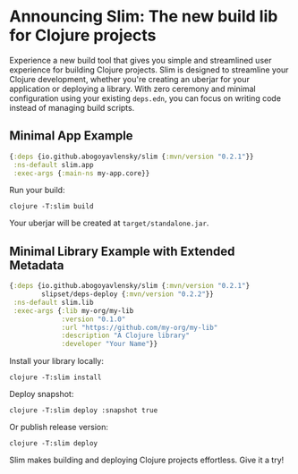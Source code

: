 # Announcing Slim: The new build lib for Clojure projects

Experience a new build tool that gives you simple and streamlined user experience for building Clojure projects. Slim is designed to streamline your Clojure development, whether you're creating an uberjar for your application or deploying a library. With zero ceremony and minimal configuration using your existing `deps.edn`, you can focus on writing code instead of managing build scripts.

## Minimal App Example

```clojure
{:deps {io.github.abogoyavlensky/slim {:mvn/version "0.2.1"}}
 :ns-default slim.app
 :exec-args {:main-ns my-app.core}}
```

Run your build:

```shell
clojure -T:slim build
```

Your uberjar will be created at `target/standalone.jar`.

## Minimal Library Example with Extended Metadata

```clojure
{:deps {io.github.abogoyavlensky/slim {:mvn/version "0.2.1"}
        slipset/deps-deploy {:mvn/version "0.2.2"}}
 :ns-default slim.lib
 :exec-args {:lib my-org/my-lib
             :version "0.1.0"
             :url "https://github.com/my-org/my-lib"
             :description "A Clojure library"
             :developer "Your Name"}}
```

Install your library locally:

```shell
clojure -T:slim install
```

Deploy snapshot:

```shell
clojure -T:slim deploy :snapshot true
```

Or publish release version:

```shell
clojure -T:slim deploy
```

Slim makes building and deploying Clojure projects effortless. Give it a try!
